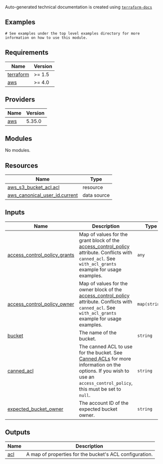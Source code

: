 <!-- BEGINNING OF PRE-COMMIT-TERRAFORM DOCS HOOK -->

Auto-generated technical documentation is created using [`terraform-docs`](https://terraform-docs.io/)
## Examples

```hcl
# See examples under the top level examples directory for more information on how to use this module.
```

## Requirements

| Name | Version |
|------|---------|
| <a name="requirement_terraform"></a> [terraform](#requirement\_terraform) | >= 1.5 |
| <a name="requirement_aws"></a> [aws](#requirement\_aws) | >= 4.0 |

## Providers

| Name | Version |
|------|---------|
| <a name="provider_aws"></a> [aws](#provider\_aws) | 5.35.0 |

## Modules

No modules.

## Resources

| Name | Type |
|------|------|
| [aws_s3_bucket_acl.acl](https://registry.terraform.io/providers/hashicorp/aws/latest/docs/resources/s3_bucket_acl) | resource |
| [aws_canonical_user_id.current](https://registry.terraform.io/providers/hashicorp/aws/latest/docs/data-sources/canonical_user_id) | data source |

## Inputs

| Name | Description | Type | Default | Required |
|------|-------------|------|---------|:--------:|
| <a name="input_access_control_policy_grants"></a> [access\_control\_policy\_grants](#input\_access\_control\_policy\_grants) | Map of values for the grant block of the [access\_control\_policy](https://registry.terraform.io/providers/hashicorp/aws/latest/docs/resources/s3_bucket_acl#access_control_policy) attribute. Conflicts with `canned_acl`. See `with_acl_grants` example for usage examples. | `any` | `[]` | no |
| <a name="input_access_control_policy_owner"></a> [access\_control\_policy\_owner](#input\_access\_control\_policy\_owner) | Map of values for the owner block of the [access\_control\_policy](https://registry.terraform.io/providers/hashicorp/aws/latest/docs/resources/s3_bucket_acl#access_control_policy) attribute. Conflicts with `canned_acl`. See `with_acl_grants` example for usage examples. | `map(string)` | `null` | no |
| <a name="input_bucket"></a> [bucket](#input\_bucket) | The name of the bucket. | `string` | n/a | yes |
| <a name="input_canned_acl"></a> [canned\_acl](#input\_canned\_acl) | The canned ACL to use for the bucket. See [Canned ACLs](https://docs.aws.amazon.com/AmazonS3/latest/dev/acl-overview.html#canned-acl) for more information on the options. If you wish to use an `access_control_policy`, this must be set to `null`. | `string` | `null` | no |
| <a name="input_expected_bucket_owner"></a> [expected\_bucket\_owner](#input\_expected\_bucket\_owner) | The account ID of the expected bucket owner. | `string` | `null` | no |

## Outputs

| Name | Description |
|------|-------------|
| <a name="output_acl"></a> [acl](#output\_acl) | A map of properties for the bucket's ACL configuration. |


<!-- END OF PRE-COMMIT-TERRAFORM DOCS HOOK -->

